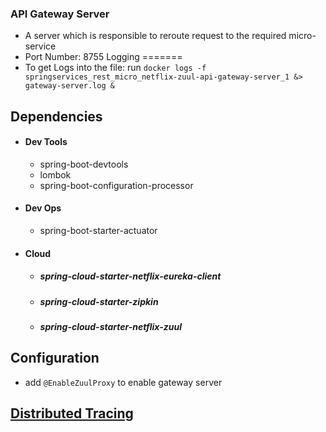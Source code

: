 ### API Gateway Server
- A server which is responsible to reroute request to the required micro-service
- Port Number: 8755
Logging
=======
- To get Logs into the file: run ```docker logs -f  springservices_rest_micro_netflix-zuul-api-gateway-server_1 &> gateway-server.log &```

Dependencies
------------
- #### Dev Tools
    - spring-boot-devtools
    - lombok
    - spring-boot-configuration-processor
- #### Dev Ops
    - spring-boot-starter-actuator
- #### Cloud
    - ##### spring-cloud-starter-netflix-eureka-client
    - ##### spring-cloud-starter-zipkin
    - ##### spring-cloud-starter-netflix-zuul

Configuration
-------------
- add ```@EnableZuulProxy``` to enable gateway server

[Distributed Tracing](./../moreinfo.md#distributed-tracing)
-----------------------------------------------------------